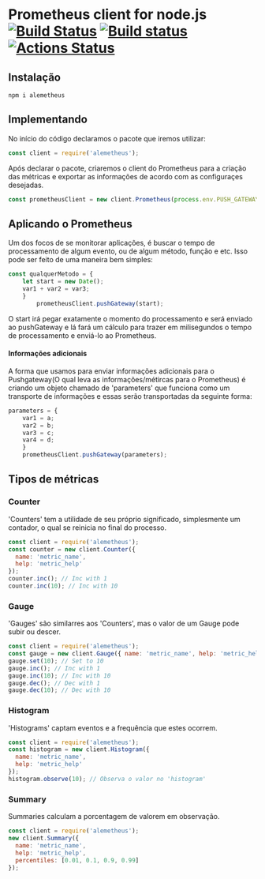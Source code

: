 # Prometheus client for node.js [![Build Status](https://travis-ci.org/siimon/prom-client.svg?branch=master)](https://travis-ci.org/siimon/prom-client) [![Build status](https://ci.appveyor.com/api/projects/status/k2e0gwonkcee3lp9/branch/master?svg=true)](https://ci.appveyor.com/project/siimon/prom-client/branch/master) [![Actions Status](https://github.com/siimon/prom-client/workflows/Node.js%20CI/badge.svg?branch=master)](https://github.com/siimon/prom-client/actions)

## Instalação 

```npm i alemetheus```

## Implementando

No início do código declaramos o pacote que iremos utilizar:

```js
const client = require('alemetheus');
```

Após declarar o pacote, criaremos o client do Prometheus para a criação das métricas e exportar as informações de acordo com as configuraçes desejadas.

```js
const prometheusClient = new client.Prometheus(process.env.PUSH_GATEWAY, 'nome_da_metrica', '','nome_do_produto',this.parameters,'(histogram, summary, gauge, counter)', 'nome_da_aplicação' );
```

## Aplicando o Prometheus

Um dos focos de se monitorar aplicações, é buscar o tempo de processamento de algum evento, ou de algum método, função e etc. Isso pode ser feito de uma maneira bem simples:

```js
const qualquerMetodo = {
	let start = new Date();
	var1 + var2 = var3;
	}
        prometheusClient.pushGateway(start);
```

O start irá pegar exatamente o momento do processamento e será enviado ao pushGateway e lá fará um cálculo para trazer em milisegundos o tempo de processamento e enviá-lo ao Prometheus.

#### Informações adicionais

A forma que usamos para enviar informações adicionais para o Pushgateway(O qual leva as informações/métircas para o Prometheus) é criando um objeto chamado de 'parameters' que funciona como um transporte de informações e essas serão transportadas da seguinte forma:

```js
parameters = {
	var1 = a;
	var2 = b;
	var3 = c;
	var4 = d;
	}
	prometheusClient.pushGateway(parameters);
```

## Tipos de métricas

### Counter

'Counters' tem a utilidade de seu próprio significado, simplesmente um contador, o qual se reinicia no final do processo.

```js
const client = require('alemetheus');
const counter = new client.Counter({
  name: 'metric_name',
  help: 'metric_help'
});
counter.inc(); // Inc with 1
counter.inc(10); // Inc with 10
```

### Gauge

'Gauges' são similarres aos 'Counters', mas o valor de um Gauge pode subir ou descer.

```js
const client = require('alemetheus');
const gauge = new client.Gauge({ name: 'metric_name', help: 'metric_help' });
gauge.set(10); // Set to 10
gauge.inc(); // Inc with 1
gauge.inc(10); // Inc with 10
gauge.dec(); // Dec with 1
gauge.dec(10); // Dec with 10
```

### Histogram

'Histograms' captam eventos e a frequência que estes ocorrem.

```js
const client = require('alemetheus');
const histogram = new client.Histogram({
  name: 'metric_name',
  help: 'metric_help'
});
histogram.observe(10); // Observa o valor no 'histogram'
```

### Summary

Summaries calculam a porcentagem de valorem em observação.

```js
const client = require('alemetheus');
new client.Summary({
  name: 'metric_name',
  help: 'metric_help',
  percentiles: [0.01, 0.1, 0.9, 0.99]
});
```
